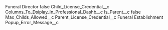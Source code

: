 <?xml version="1.0" encoding="UTF-8"?>
<CustomMetadata xmlns="http://soap.sforce.com/2006/04/metadata" xmlns:xsi="http://www.w3.org/2001/XMLSchema-instance" xmlns:xsd="http://www.w3.org/2001/XMLSchema">
    <label>Funeral Director</label>
    <protected>false</protected>
    <values>
        <field>Child_License_Credential__c</field>
        <value xsi:nil="true"/>
    </values>
    <values>
        <field>Columns_To_Dsiplay_In_Professional_Dashb__c</field>
        <value xsi:nil="true"/>
    </values>
    <values>
        <field>Is_Parent__c</field>
        <value xsi:type="xsd:boolean">false</value>
    </values>
    <values>
        <field>Max_Childs_Allowed__c</field>
        <value xsi:nil="true"/>
    </values>
    <values>
        <field>Parent_License_Credential__c</field>
        <value xsi:type="xsd:string">Funeral Establishment</value>
    </values>
    <values>
        <field>Popup_Error_Message__c</field>
        <value xsi:nil="true"/>
    </values>
</CustomMetadata>
